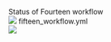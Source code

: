 Status of Fourteen workflow<br>
<img src="https://github.com/wolf002/actions/actions/workflows/fourtenn_Workflow.yml/badge.svg?branch=main" />
fifteen_workflow.yml<br>
<img src="https://github.com/wolf002/actions/actions/workflows/fifteen_workflow.yml/badge.svg?branch=main" />
